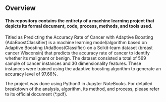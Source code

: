 ﻿## Overview
#### This repository contains the entirety of a machine learning project that depicts its formal document, code, process, methods, and tools used.

Titled as Predicting the Accuracy Rate of Cancer with Adaptive Boosting (AdaBoostClassifier) is a machine learning model/algorithm based on Adaptive Boosting (AdaBoostClassifier) on a Scikit-learn dataset (breast cancer Wisconsin) that predicts the accuracy rate of cancer to identify whether its malignant or benign. The dataset consisted a total of 569 sample of cancer instances and 30 dimensionality features. These instances were trained using the adaptive boosting algorithm to generate an accuracy level of 97.66%. 

The project was done using Python3 in Jupyter NoteBooks. For detailed breakdown of the analysis, algorithm, its method, and process, please refer to its official document (*.pdf).




